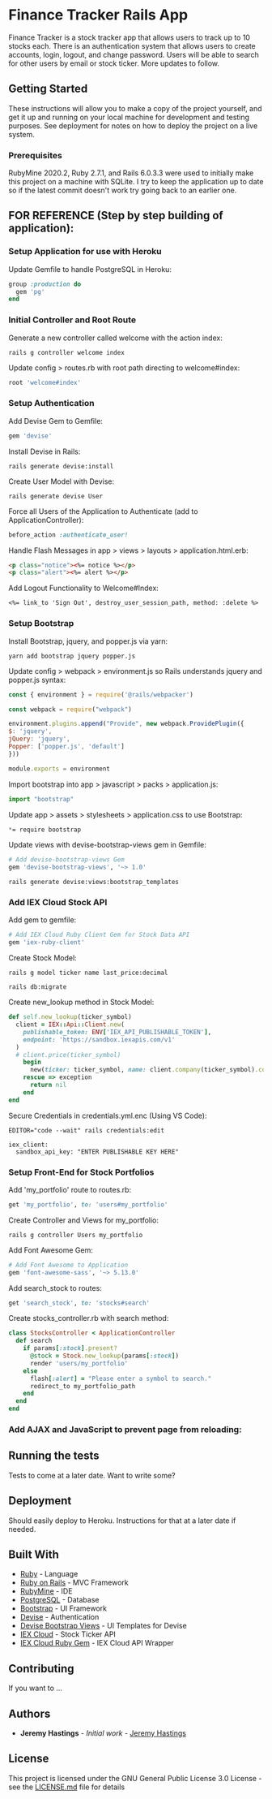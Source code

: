 # Finance Tracker Rails App

Finance Tracker is a stock tracker app that allows users to track up to 10 stocks each.  There is an authentication
system that allows users to create accounts, login, logout, and change password.  Users will be able to search for other
users by email or stock ticker.  More updates to follow.

## Getting Started

These instructions will allow you to make a copy of the project yourself, and get it up and running on your local 
machine for development and testing purposes. See deployment for notes on how to deploy the project on a live system.

### Prerequisites

RubyMine 2020.2, Ruby 2.7.1, and Rails 6.0.3.3 were used to initially make this project on a machine with SQLite.  I try
to keep the application up to date so if the latest commit doesn't work try going back to an earlier one.

## FOR REFERENCE (Step by step building of application):

### Setup Application for use with Heroku

Update Gemfile to handle PostgreSQL in Heroku:

```ruby
group :production do
  gem 'pg'
end
```

### Initial Controller and Root Route

Generate a new controller called welcome with the action index:

```shell
rails g controller welcome index
```

Update config > routes.rb with root path directing to welcome#index:

```ruby
root 'welcome#index'
```

### Setup Authentication

Add Devise Gem to Gemfile:

```ruby
gem 'devise'
```

Install Devise in Rails:

```shell
rails generate devise:install
```

Create User Model with Devise:

```shell
rails generate devise User
```

Force all Users of the Application to Authenticate (add to ApplicationController):

```ruby
before_action :authenticate_user!
```

Handle Flash Messages in app > views > layouts > application.html.erb:

```html
<p class="notice"><%= notice %></p>
<p class="alert"><%= alert %></p>
```

Add Logout Functionality to Welcome#Index:

```shell
<%= link_to 'Sign Out', destroy_user_session_path, method: :delete %>
```

### Setup Bootstrap

Install Bootstrap, jquery, and popper.js via yarn:

```shell
yarn add bootstrap jquery popper.js
```

Update config > webpack > environment.js so Rails understands jquery and popper.js syntax:

```javascript
const { environment } = require('@rails/webpacker')

const webpack = require("webpack")

environment.plugins.append("Provide", new webpack.ProvidePlugin({
$: 'jquery',
jQuery: 'jquery',
Popper: ['popper.js', 'default']
}))

module.exports = environment
```

Import bootstrap into app > javascript > packs > application.js:

```javascript
import "bootstrap"
```

Update app > assets > stylesheets > application.css to use Bootstrap:

```css
*= require bootstrap
```

Update views with devise-bootstrap-views gem in Gemfile:

```ruby
# Add devise-bootstrap-views Gem
gem 'devise-bootstrap-views', '~> 1.0'
```

```shell
rails generate devise:views:bootstrap_templates
```

### Add IEX Cloud Stock API

Add gem to gemfile:

```ruby
# Add IEX Cloud Ruby Client Gem for Stock Data API
gem 'iex-ruby-client'
```

Create Stock Model:

```shell
rails g model ticker name last_price:decimal
```

```shell
rails db:migrate
```

Create new_lookup method in Stock Model:

```ruby
def self.new_lookup(ticker_symbol)
  client = IEX::Api::Client.new(
    publishable_token: ENV['IEX_API_PUBLISHABLE_TOKEN'],
    endpoint: 'https://sandbox.iexapis.com/v1'
  )
  # client.price(ticker_symbol)
    begin
      new(ticker: ticker_symbol, name: client.company(ticker_symbol).company_name, last_price: client.price(ticker_symbol))
    rescue => exception
      return nil
    end
end
```

Secure Credentials in credentials.yml.enc (Using VS Code):

```shell
EDITOR="code --wait" rails credentials:edit
```

```text
iex_client:
  sandbox_api_key: "ENTER PUBLISHABLE KEY HERE"
```

### Setup Front-End for Stock Portfolios

Add 'my_portfolio' route to routes.rb:

```ruby
get 'my_portfolio', to: 'users#my_portfolio'
```

Create Controller and Views for my_portfolio:

```shell
rails g controller Users my_portfolio
```

Add Font Awesome Gem:

```ruby
# Add Font Awesome to Application
gem 'font-awesome-sass', '~> 5.13.0'
```

Add search_stock to routes:

```ruby
get 'search_stock', to: 'stocks#search'
```

Create stocks_controller.rb with search method:

```ruby
class StocksController < ApplicationController
  def search
    if params[:stock].present?
      @stock = Stock.new_lookup(params[:stock])
      render 'users/my_portfolio'
    else
      flash[:alert] = "Please enter a symbol to search."
      redirect_to my_portfolio_path
    end
  end
end
```

### Add AJAX and JavaScript to prevent page from reloading:




## Running the tests

Tests to come at a later date.  Want to write some?

## Deployment

Should easily deploy to Heroku.  Instructions for that at a later date if needed.

## Built With

* [Ruby](https://www.ruby-lang.org/en/) - Language
* [Ruby on Rails](https://rubyonrails.org) - MVC Framework
* [RubyMine](https://www.jetbrains.com/ruby/) - IDE
* [PostgreSQL](https://www.postgresql.org) - Database
* [Bootstrap](https://getbootstrap.com) - UI Framework
* [Devise](https://github.com/heartcombo/devise) - Authentication
* [Devise Bootstrap Views](https://github.com/hisea/devise-bootstrap-views) - UI Templates for Devise
* [IEX Cloud](https://iexcloud.io/) - Stock Ticker API
* [IEX Cloud Ruby Gem](https://github.com/dblock/iex-ruby-client) - IEX Cloud API Wrapper

## Contributing

If you want to ...

## Authors

* **Jeremy Hastings** - *Initial work* - [Jeremy Hastings](https://github.com/jeremyhastings/)

## License

This project is licensed under the GNU General Public License 3.0 License - see the [LICENSE.md](LICENSE.md) file for details

